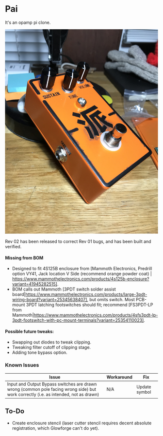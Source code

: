 # Pai

It's an opamp pi clone. 

![Board Image](/Docs/images/img_front.JPG)

Rev 02 has been released to correct Rev 01 bugs, and has been built and verified.

#### Missing from BOM
* Designed to fit 4S125B enclosure from [Mammoth Electronics, Predrill option VY41, Jack location V Side (recommend orange powder coat) | https://www.mammothelectronics.com/products/4s125b-enclosure?variant=41945282515].
* BOM calls out Mammoth [3PDT switch solder assist board|https://www.mammothelectronics.com/products/large-3pdt-wiring-board?variant=25345638407], but omits switch. Most PCB-mount 3PDT latching footswitches should fit; recommend [FS3PDT-LP from Mammoth|https://www.mammothelectronics.com/products/4sfs3pdt-lp-3pdt-footswitch-with-pc-mount-terminals?variant=25354110023].

#### Possible future tweaks: 
* Swapping out diodes to tweak clipping. 
* Tweaking filter cutoff of clipping stage. 
* Adding tone bypass option.

### Known Issues
|Issue|Workaround|Fix|
| --- | ---- | ---- |
| Input and Output Bypass switches are drawn wrong (common pole facing wrong side) but work correctly (i.e. as intended, not as drawn) | N/A | Update symbol |

## To-Do
* Create enclosure stencil (laser cutter stencil requires decent absolute registration, which Glowforge can't do yet).
